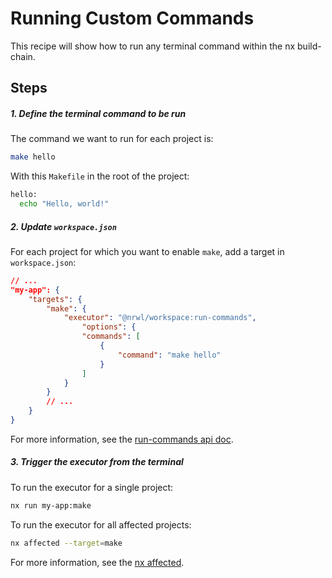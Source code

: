 # Running Custom Commands

This recipe will show how to run any terminal command within the nx build-chain.

## Steps

##### 1. Define the terminal command to be run

The command we want to run for each project is:

```bash
make hello
```

With this `Makefile` in the root of the project:

```bash
hello:
  echo "Hello, world!"
```

##### 2. Update `workspace.json`

For each project for which you want to enable `make`, add a target in `workspace.json`:

```json
// ...
"my-app": {
    "targets": {
        "make": {
            "executor": "@nrwl/workspace:run-commands",
                "options": {
                "commands": [
                    {
                        "command": "make hello"
                    }
                ]
            }
        }
        // ...
    }
}
```

For more information, see the [run-commands api doc](/workspace/run-commands-executor).

##### 3. Trigger the executor from the terminal

To run the executor for a single project:

```bash
nx run my-app:make
```

To run the executor for all affected projects:

```bash
nx affected --target=make
```

For more information, see the [nx affected](/cli/affected).
